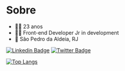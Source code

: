 
<!--
**debsmalheiro/debsmalheiro** is a ✨ _special_ ✨ repository because its `README.md` (this file) appears on your GitHub profile.

Here are some ideas to get you started:

- 🔭 I’m currently working on ...
- 🌱 I’m currently learning ...
- 👯 I’m looking to collaborate on ...
- 🤔 I’m looking for help with ...
- 💬 Ask me about ...
- 📫 How to reach me: ...
- 😄 Pronouns: ...
- ⚡ Fun fact: ...
-->

# Sobre
- 🙋‍♀️ 23 anos
- 👩‍💻 Front-end Developer Jr in development 
- 📍 São Pedro da Aldeia, RJ

[![Linkedin Badge](https://img.shields.io/badge/-Déborah%20Malheiro-6633cc?style=flat-square&logo=Linkedin&logoColor=white&link=https://www.linkedin.com/in/deborahmalheiro/)](https://www.linkedin.com/in/deborahmalheiro/) 
[![Twitter Badge](https://img.shields.io/badge/-@debsmalheiro-6633cc?style=flat-square&labelColor=6633cc&logo=twitter&logoColor=white&link=https://twitter.com/debsmalheiro)](https://twitter.com/debsmalheiro) 

[![Top Langs](https://github-readme-stats.vercel.app/api/top-langs/?username=debsmalheiro&layout=compact&langs_count=10&title_color=6633cc&text_color=6633cc)](https://github.com/anuraghazra/github-readme-stats)

